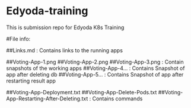 # Edyoda-training
This is submission repo for Edyoda K8s Training

#File info:

  ##Links.md : Contains links to the running apps
  
  ##Voting-App-1.png
  ##Voting-App-2.png
  ##Voting-App-3.png : Contain snapshots of the working apps
  ##Voting-App-4...  : Contains Snapshot of app after deleting db
  ##Voting-App-5...  : Contains Snapshot of app after restarting result app
  
  ##Voting-App-Deployment.txt
  ##Voting-App-Delete-Pods.txt 
  ##Voting-App-Restarting-After-Deleting.txt  : Contains commands 
